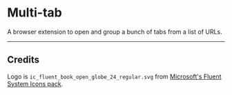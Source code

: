 # Multi-tab

A browser extension to open and group a bunch of tabs from a list of URLs.

---

## Credits

Logo is `ic_fluent_book_open_globe_24_regular.svg` from [Microsoft's Fluent System Icons pack](https://github.com/microsoft/fluentui-system-icons).
